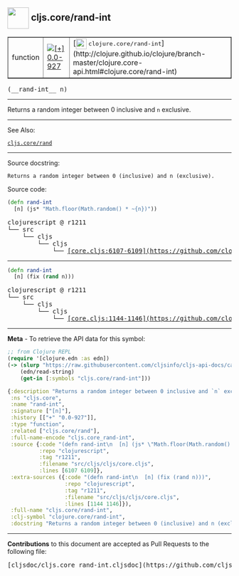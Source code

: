 ## <img width="48px" valign="middle" src="http://i.imgur.com/Hi20huC.png"> cljs.core/rand-int

 <table border="1">
<tr>

<td>function</td>
<td><a href="https://github.com/cljsinfo/cljs-api-docs/tree/0.0-927"><img valign="middle" alt="[+] 0.0-927" src="https://img.shields.io/badge/+-0.0--927-lightgrey.svg"></a> </td>
<td>
[<img height="24px" valign="middle" src="http://i.imgur.com/1GjPKvB.png"> <samp>clojure.core/rand-int</samp>](http://clojure.github.io/clojure/branch-master/clojure.core-api.html#clojure.core/rand-int)
</td>
</tr>
</table>

 <samp>
(__rand-int__ n)<br>
</samp>

---

Returns a random integer between 0 inclusive and `n` exclusive.

---


See Also:

[`cljs.core/rand`](cljs.core_rand.md)<br>

---

Source docstring:

```
Returns a random integer between 0 (inclusive) and n (exclusive).
```

Source code:

```clj
(defn rand-int
  [n] (js* "Math.floor(Math.random() * ~{n})"))
```

 <pre>
clojurescript @ r1211
└── src
    └── cljs
        └── cljs
            └── <ins>[core.cljs:6107-6109](https://github.com/clojure/clojurescript/blob/r1211/src/cljs/cljs/core.cljs#L6107-L6109)</ins>
</pre>


---

```clj
(defn rand-int
  [n] (fix (rand n)))
```

 <pre>
clojurescript @ r1211
└── src
    └── cljs
        └── cljs
            └── <ins>[core.cljs:1144-1146](https://github.com/clojure/clojurescript/blob/r1211/src/cljs/cljs/core.cljs#L1144-L1146)</ins>
</pre>

---

__Meta__ - To retrieve the API data for this symbol:

```clj
;; from Clojure REPL
(require '[clojure.edn :as edn])
(-> (slurp "https://raw.githubusercontent.com/cljsinfo/cljs-api-docs/catalog/cljs-api.edn")
    (edn/read-string)
    (get-in [:symbols "cljs.core/rand-int"]))
```

```clj
{:description "Returns a random integer between 0 inclusive and `n` exclusive.",
 :ns "cljs.core",
 :name "rand-int",
 :signature ["[n]"],
 :history [["+" "0.0-927"]],
 :type "function",
 :related ["cljs.core/rand"],
 :full-name-encode "cljs.core_rand-int",
 :source {:code "(defn rand-int\n  [n] (js* \"Math.floor(Math.random() * ~{n})\"))",
          :repo "clojurescript",
          :tag "r1211",
          :filename "src/cljs/cljs/core.cljs",
          :lines [6107 6109]},
 :extra-sources ({:code "(defn rand-int\n  [n] (fix (rand n)))",
                  :repo "clojurescript",
                  :tag "r1211",
                  :filename "src/cljs/cljs/core.cljs",
                  :lines [1144 1146]}),
 :full-name "cljs.core/rand-int",
 :clj-symbol "clojure.core/rand-int",
 :docstring "Returns a random integer between 0 (inclusive) and n (exclusive)."}

```

---

__Contributions__ to this document are accepted as Pull Requests to the following file:

 <pre>
[cljsdoc/cljs.core_rand-int.cljsdoc](https://github.com/cljsinfo/cljs-api-docs/blob/master/cljsdoc/cljs.core_rand-int.cljsdoc)
</pre>


